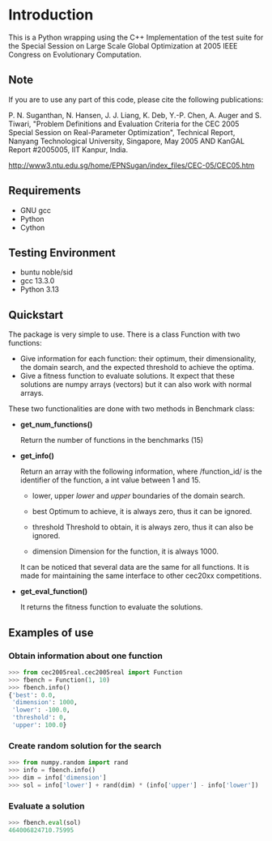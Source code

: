 # Introduction

This is a Python wrapping using the C++ Implementation of the test suite for the Special Session on Large Scale Global Optimization at 2005 IEEE Congress on Evolutionary Computation.

## Note

If you are to use any part of this code, please cite the following publications:

P. N. Suganthan, N. Hansen, J. J. Liang, K. Deb, Y.-P. Chen, A. Auger and S. Tiwari, "Problem Definitions and Evaluation Criteria for the CEC 2005 Special Session on Real-Parameter Optimization", Technical Report, Nanyang Technological University, Singapore, May 2005 AND KanGAL Report #2005005, IIT Kanpur, India.

http://www3.ntu.edu.sg/home/EPNSugan/index_files/CEC-05/CEC05.htm   

## Requirements

* GNU gcc
* Python
* Cython

## Testing Environment

* buntu noble/sid
* gcc 13.3.0
* Python 3.13

## Quickstart

The package is very simple to use. There is a class Function with two functions:

* Give information for each function: their optimum, their dimensionality, the domain search, and the expected threshold to achieve the optima.
* Give a fitness function to evaluate solutions. It expect that these solutions are numpy arrays (vectors) but it can also work with normal arrays.

These two functionalities are done with two methods in Benchmark class:

- **get_num_functions()**

  Return the number of functions in the benchmarks (15)

- **get_info()**

  Return an array with the following information, where /function_id/ is the identifier of the function, a int value between 1 and 15.

    - lower, upper
        *lower* and *upper* boundaries of the domain search. 

    - best
        Optimum to achieve, it is always zero, thus it can be ignored.

    - threshold
        Threshold to obtain, it is always zero, thus it can also be ignored.

    - dimension
        Dimension for the function, it is always 1000.

    It can be noticed that several data are the same for all functions. It is made for maintaining the 
    same interface to other cec20xx competitions.

- **get_eval_function()**

  It returns the fitness function to evaluate the solutions.

## Examples of use

### Obtain information about one function

```python
>>> from cec2005real.cec2005real import Function
>>> fbench = Function(1, 10)
>>> fbench.info()
{'best': 0.0,
 'dimension': 1000,
 'lower': -100.0,
 'threshold': 0,
 'upper': 100.0}
```

### Create random solution for the search

```python
>>> from numpy.random import rand
>>> info = fbench.info()
>>> dim = info['dimension']
>>> sol = info['lower'] + rand(dim) * (info['upper'] - info['lower'])
```

### Evaluate a solution

```python
>>> fbench.eval(sol)
464006824710.75995
```
